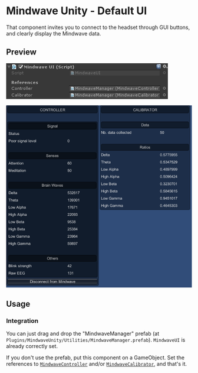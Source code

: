 # Mindwave Unity - Default UI

That component invites you to connect to the headset through GUI buttons, and clearly display the Mindwave data.

## Preview

![MindwaveUI preview from Unity's inspector](./DocumentationAssets/MindwaveUI_01.png)

![MindwaveUI preview in game](./DocumentationAssets/MindwaveUI_02.png)

## Usage

### Integration

You can just drag and drop the "MindwaveManager" prefab (at `Plugins/MindwaveUnity/Utilities/MindwaveManager.prefab`). `MindwaveUI` is already correctly set.

If you don't use the prefab, put this component on a GameObject. Set the references to [`MindwaveController`](./MindwaveController.md) and/or [`MindwaveCalibrator`](./MindwaveController.md), and that's it.